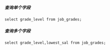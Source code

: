 
##### 查询单个字段
` select grade_level from job_grades; `
##### 查询多个字段
` select grade_level,lowest_sal from job_grades; `